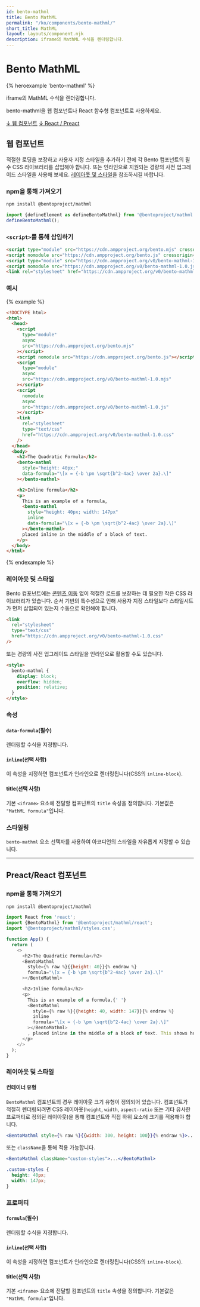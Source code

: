 ```yaml
---
id: bento-mathml
title: Bento MathML
permalink: "/ko/components/bento-mathml/"
short_title: MathML
layout: layouts/component.njk
description: iframe의 MathML 수식을 렌더링합니다.
---
```


# Bento MathML

{% heroexample 'bento-mathml' %}

iframe의 MathML 수식을 렌더링합니다.

<div class="bd-usage bd-card bd-card--light-sea-green">   <p>bento-mathml을 웹 컴포넌트나 React 함수형 컴포넌트로 사용하세요.</p>   <a class="bd-button" href="#web-component">↓ 웹 컴포넌트</a>   <a class="bd-button" href="#preact%2Freact-component">↓ React / Preact</a>
</div>

## 웹 컴포넌트

적절한 로딩을 보장하고 사용자 지정 스타일을 추가하기 전에 각 Bento 컴포넌트의 필수 CSS 라이브러리를 삽입해야 합니다. 또는 인라인으로 지원되는 경량의 사전 업그레이드 스타일을 사용해 보세요. [레이아웃 및 스타일](#layout-and-style)을 참조하시길 바랍니다.

### npm을 통해 가져오기

```bash
npm install @bentoproject/mathml
```

```javascript
import {defineElement as defineBentoMathml} from '@bentoproject/mathml';
defineBentoMathml();
```

### `<script>`를 통해 삽입하기

```html
<script type="module" src="https://cdn.ampproject.org/bento.mjs" crossorigin="anonymous"></script>
<script nomodule src="https://cdn.ampproject.org/bento.js" crossorigin="anonymous"></script>
<script type="module" src="https://cdn.ampproject.org/v0/bento-mathml-1.0.mjs" crossorigin="anonymous"></script>
<script nomodule src="https://cdn.ampproject.org/v0/bento-mathml-1.0.js" crossorigin="anonymous"></script>
<link rel="stylesheet" href="https://cdn.ampproject.org/v0/bento-mathml-1.0.css" crossorigin="anonymous">
```

### 예시

{% example %}

```html
<!DOCTYPE html>
<html>
  <head>
    <script
      type="module"
      async
      src="https://cdn.ampproject.org/bento.mjs"
    ></script>
    <script nomodule src="https://cdn.ampproject.org/bento.js"></script>
    <script
      type="module"
      async
      src="https://cdn.ampproject.org/v0/bento-mathml-1.0.mjs"
    ></script>
    <script
      nomodule
      async
      src="https://cdn.ampproject.org/v0/bento-mathml-1.0.js"
    ></script>
    <link
      rel="stylesheet"
      type="text/css"
      href="https://cdn.ampproject.org/v0/bento-mathml-1.0.css"
    />
  </head>
  <body>
    <h2>The Quadratic Formula</h2>
    <bento-mathml
      style="height: 40px;"
      data-formula="\[x = {-b \pm \sqrt{b^2-4ac} \over 2a}.\]"
    ></bento-mathml>

    <h2>Inline formula</h2>
    <p>
      This is an example of a formula,
      <bento-mathml
        style="height: 40px; width: 147px"
        inline
        data-formula="\[x = {-b \pm \sqrt{b^2-4ac} \over 2a}.\]"
      ></bento-mathml>
      placed inline in the middle of a block of text.
    </p>
  </body>
</html>
```

{% endexample %}

### 레이아웃 및 스타일

Bento 컴포넌트에는 [콘텐츠 이동](https://web.dev/cls/) 없이 적절한 로드를 보장하는 데 필요한 작은 CSS 라이브러리가 있습니다. 순서 기반의 특수성으로 인해 사용자 지정 스타일보다 스타일시트가 먼저 삽입되어 있는지 수동으로 확인해야 합니다.

```html
<link
  rel="stylesheet"
  type="text/css"
  href="https://cdn.ampproject.org/v0/bento-mathml-1.0.css"
/>
```

또는 경량의 사전 업그레이드 스타일을 인라인으로 활용할 수도 있습니다.

```html
<style>
  bento-mathml {
    display: block;
    overflow: hidden;
    position: relative;
  }
</style>
```

### 속성

#### `data-formula`(필수)

렌더링할 수식을 지정합니다.

#### `inline`(선택 사항)

이 속성을 지정하면 컴포넌트가 인라인으로 렌더링됩니다(CSS의 `inline-block`).

#### title(선택 사항)

기본 `<iframe>` 요소에 전달할 컴포넌트의 `title` 속성을 정의합니다. 기본값은 `"MathML formula"`입니다.

### 스타일링

`bento-mathml` 요소 선택자를 사용하여 아코디언의 스타일을 자유롭게 지정할 수 있습니다.

---

## Preact/React 컴포넌트

### npm을 통해 가져오기

```bash
npm install @bentoproject/mathml
```

```javascript
import React from 'react';
import {BentoMathml} from '@bentoproject/mathml/react';
import '@bentoproject/mathml/styles.css';

function App() {
  return (
    <>
      <h2>The Quadratic Formula</h2>
      <BentoMathml
        style={% raw %}{{height: 40}}{% endraw %}
        formula="\[x = {-b \pm \sqrt{b^2-4ac} \over 2a}.\]"
      ></BentoMathml>

      <h2>Inline formula</h2>
      <p>
        This is an example of a formula,{' '}
        <BentoMathml
          style={% raw %}{{height: 40, width: 147}}{% endraw %}
          inline
          formula="\[x = {-b \pm \sqrt{b^2-4ac} \over 2a}.\]"
        ></BentoMathml>
        , placed inline in the middle of a block of text. This shows how the formula will fit inside a block of text and can be styled with CSS.
      </p>
    </>
  );
}
```

### 레이아웃 및 스타일

#### 컨테이너 유형

`BentoMathml` 컴포넌트의 경우 레이아웃 크기 유형이 정의되어 있습니다. 컴포넌트가 적절히 렌더링되려면 CSS 레이아웃(`height`, `width`, `aspect-ratio` 또는 기타 유사한 프로퍼티로 정의된 레이아웃)을 통해 컴포넌트와 직접 하위 요소에 크기를 적용해야 합니다.

```jsx
<BentoMathml style={% raw %}{{width: 300, height: 100}}{% endraw %}>...</BentoMathml>
```

또는 `className`을 통해 적용 가능합니다.

```jsx
<BentoMathml className="custom-styles">...</BentoMathml>
```

```css
.custom-styles {
  height: 40px;
  width: 147px;
}
```

### 프로퍼티

#### `formula`(필수)

렌더링할 수식을 지정합니다.

#### `inline`(선택 사항)

이 속성을 지정하면 컴포넌트가 인라인으로 렌더링됩니다(CSS의 `inline-block`).

#### title(선택 사항)

기본 `<iframe>` 요소에 전달할 컴포넌트의 `title` 속성을 정의합니다. 기본값은 `"MathML formula"`입니다.
